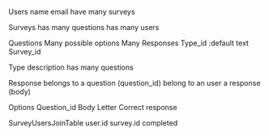 Users
  name
  email
  have many surveys

Surveys
  has many questions
  has many users


Questions
  Many possible options 
  Many Responses
  Type_id :default text 
  Survey_id 

Type 
  description
  has many questions

Response
  belongs to a question (question_id)
  belong to an user 
  a response (body)

Options
  Question_id
  Body
  Letter
  Correct response 
  
SurveyUsersJoinTable
  user.id
  survey.id
  completed